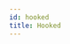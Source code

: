 ```yaml
---
id: hooked
title: Hooked
---
```


<!-- 
References:
https://visme.co/blog/wp-content/uploads/Hooked-How-to-Build-Habit-Forming-Products-Resume.pdf
-->

